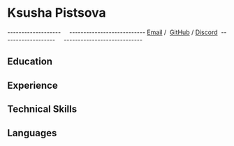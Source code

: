 Ksusha Pistsova
============

-------------------     ---------------------------
[Email](ksushapistsova@gmail.com) /  [GitHub](https://github.com/Kseos) / [Discord](Ksusha (@Kseos)) 
-------------------     ----------------------------

Education
---------

Experience
----------

Technical Skills
--------------------

Languages
----------------------------------------

